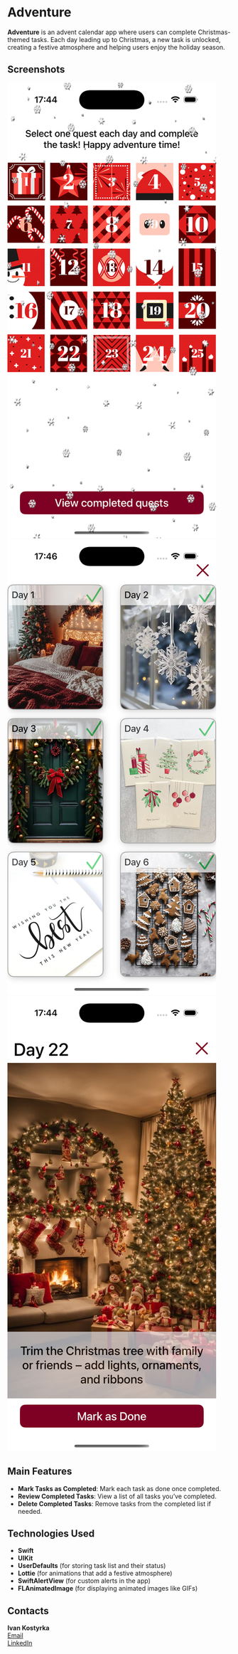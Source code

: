 # Adventure

**Adventure** is an advent calendar app where users can complete Christmas-themed tasks. Each day leading up to Christmas, a new task is unlocked, creating a festive atmosphere and helping users enjoy the holiday season.

## Screenshots

![Main Screen](screenshots/adventure:main.png)
![Completed tasks Screen](screenshots/adventure:completed.png)
![Task Screen](screenshots/adventure:task.png)

## Main Features

- **Mark Tasks as Completed**: Mark each task as done once completed.
- **Review Completed Tasks**: View a list of all tasks you’ve completed.
- **Delete Completed Tasks**: Remove tasks from the completed list if needed.

## Technologies Used

- **Swift**
- **UIKit**
- **UserDefaults** (for storing task list and their status)
- **Lottie** (for animations that add a festive atmosphere)
- **SwiftAlertView** (for custom alerts in the app)
- **FLAnimatedImage** (for displaying animated images like GIFs)

## Contacts

**Ivan Kostyrka**  
[Email](mailto:ivan.kostyrka.work@gmail.com)  
[LinkedIn](https://www.linkedin.com/in/ivan-kostyrka-54342b324/)
